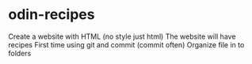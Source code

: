 # odin-recipes
Create a website with HTML (no style just html)
The website will have recipes
First time using git and commit (commit often)
Organize file in to folders